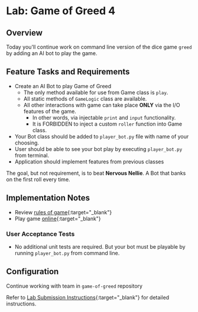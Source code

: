 # Lab: Game of Greed 4

## Overview

Today you'll continue work on command line version of the dice game `greed` by adding an AI bot to play the game.

## Feature Tasks and Requirements

- Create an AI Bot to play Game of Greed
  - The only method available for use from Game class is `play`.
  - All static methods of `GameLogic` class are available.
  - All other interactions with game can take place **ONLY** via the I/O features of the game.
    - In other words, via injectable `print` and `input` functionality.
    - It is FORBIDDEN to inject a custom `roller` function into Game class.
- Your Bot class should be added to `player_bot.py` file with name of your choosing.
- User should be able to see your bot play by executing `player_bot.py` from terminal.
- Application should implement features from previous classes

The goal, but not requirement, is to beat **Nervous Nellie**. A Bot that banks on the first roll every time.

## Implementation Notes

- Review [rules of game](https://en.wikipedia.org/wiki/Dice_10000){:target="_blank"}
- Play game [online](http://www.playonlinedicegames.com/farkle){:target="_blank"}

### User Acceptance Tests

- No additional unit tests are required. But your bot must be playable by running `player_bot.py` from command line.

## Configuration

Continue working with team in `game-of-greed` repository

Refer to [Lab Submission Instructions](../../../reference/submission-instructions/labs/){:target="_blank"} for detailed instructions.
